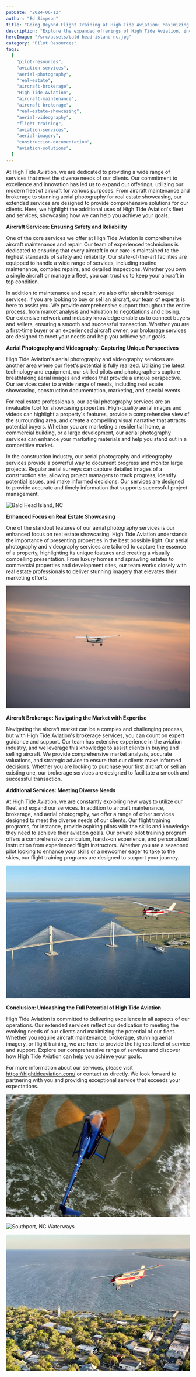 ```yaml
---
pubDate: "2024-06-12"
author: "Ed Simpson"
title: "Going Beyond Flight Training at High Tide Aviation: Maximizing the Potential of Our Fleet"
description: "Explore the expanded offerings of High Tide Aviation, including enhanced aircraft services, aerial photography for real estate showcasing, and comprehensive flight training programs. Learn how our fleet's potential is fully realized to meet diverse client needs."
heroImage: "/src/assets/bald-head-island-nc.jpg"
category: "Pilot Resources"
tags:
  [
    "pilot-resources",
    "aviation-services",
    "aerial-photography",
    "real-estate",
    "aircraft-brokerage",
    "High-Tide-Aviation",
    "aircraft-maintenance",
    "aircraft-brokerage",
    "real-estate-showcasing",
    "aerial-videography",
    "flight-training",
    "aviation-services",
    "aerial-imagery",
    "construction-documentation",
    "aviation-solutions",
  ]
---
```


At High Tide Aviation, we are dedicated to providing a wide range of services that meet the diverse needs of our clients. Our commitment to excellence and innovation has led us to expand our offerings, utilizing our modern fleet of aircraft for various purposes. From aircraft maintenance and brokerage to stunning aerial photography for real estate showcasing, our extended services are designed to provide comprehensive solutions for our clients. Here, we highlight the additional uses of High Tide Aviation's fleet and services, showcasing how we can help you achieve your goals.

**Aircraft Services: Ensuring Safety and Reliability**

One of the core services we offer at High Tide Aviation is comprehensive aircraft maintenance and repair. Our team of experienced technicians is dedicated to ensuring that every aircraft in our care is maintained to the highest standards of safety and reliability. Our state-of-the-art facilities are equipped to handle a wide range of services, including routine maintenance, complex repairs, and detailed inspections. Whether you own a single aircraft or manage a fleet, you can trust us to keep your aircraft in top condition.

In addition to maintenance and repair, we also offer aircraft brokerage services. If you are looking to buy or sell an aircraft, our team of experts is here to assist you. We provide comprehensive support throughout the entire process, from market analysis and valuation to negotiations and closing. Our extensive network and industry knowledge enable us to connect buyers and sellers, ensuring a smooth and successful transaction. Whether you are a first-time buyer or an experienced aircraft owner, our brokerage services are designed to meet your needs and help you achieve your goals.

**Aerial Photography and Videography: Capturing Unique Perspectives**

High Tide Aviation's aerial photography and videography services are another area where our fleet's potential is fully realized. Utilizing the latest technology and equipment, our skilled pilots and photographers capture breathtaking aerial images and videos that provide a unique perspective. Our services cater to a wide range of needs, including real estate showcasing, construction documentation, marketing, and special events.

For real estate professionals, our aerial photography services are an invaluable tool for showcasing properties. High-quality aerial images and videos can highlight a property's features, provide a comprehensive view of the surrounding area, and create a compelling visual narrative that attracts potential buyers. Whether you are marketing a residential home, a commercial building, or a large development, our aerial photography services can enhance your marketing materials and help you stand out in a competitive market.

In the construction industry, our aerial photography and videography services provide a powerful way to document progress and monitor large projects. Regular aerial surveys can capture detailed images of a construction site, allowing project managers to track progress, identify potential issues, and make informed decisions. Our services are designed to provide accurate and timely information that supports successful project management.

![Bald Head Island, NC](../../assets/bald-head-island-nc.jpg)

**Enhanced Focus on Real Estate Showcasing**

One of the standout features of our aerial photography services is our enhanced focus on real estate showcasing. High Tide Aviation understands the importance of presenting properties in the best possible light. Our aerial photography and videography services are tailored to capture the essence of a property, highlighting its unique features and creating a visually compelling presentation. From luxury homes and sprawling estates to commercial properties and development sites, our team works closely with real estate professionals to deliver stunning imagery that elevates their marketing efforts.

![Cessna 172 Flying Over St. Simons Island](../../assets/cessna-172-flying-over-st-simons-island.jpg)

**Aircraft Brokerage: Navigating the Market with Expertise**

Navigating the aircraft market can be a complex and challenging process, but with High Tide Aviation's brokerage services, you can count on expert guidance and support. Our team has extensive experience in the aviation industry, and we leverage this knowledge to assist clients in buying and selling aircraft. We provide comprehensive market analysis, accurate valuations, and strategic advice to ensure that our clients make informed decisions. Whether you are looking to purchase your first aircraft or sell an existing one, our brokerage services are designed to facilitate a smooth and successful transaction.

**Additional Services: Meeting Diverse Needs**

At High Tide Aviation, we are constantly exploring new ways to utilize our fleet and expand our services. In addition to aircraft maintenance, brokerage, and aerial photography, we offer a range of other services designed to meet the diverse needs of our clients. Our flight training programs, for instance, provide aspiring pilots with the skills and knowledge they need to achieve their aviation goals. Our private pilot training program offers a comprehensive curriculum, hands-on experience, and personalized instruction from experienced flight instructors. Whether you are a seasoned pilot looking to enhance your skills or a newcomer eager to take to the skies, our flight training programs are designed to support your journey.

![Flying Over St. Simons Island, GA](../../assets/flying-over-st-simons-island-ga.jpeg)

**Conclusion: Unleashing the Full Potential of High Tide Aviation**

High Tide Aviation is committed to delivering excellence in all aspects of our operations. Our extended services reflect our dedication to meeting the evolving needs of our clients and maximizing the potential of our fleet. Whether you require aircraft maintenance, brokerage, stunning aerial imagery, or flight training, we are here to provide the highest level of service and support. Explore our comprehensive range of services and discover how High Tide Aviation can help you achieve your goals.

For more information about our services, please visit https://hightideaviation.com/ or contact us directly. We look forward to partnering with you and providing exceptional service that exceeds your expectations.

![Robinson 44 Helicopter Flying Over the Carolina Coastline](../../assets/robinson-44-helicopter-flying-over-the-carolina-coastline.jpg)

![Southport, NC Waterways](../../assets/southport-nc-waterways.jpg)

![St. Simons Island Flyover High Tide Aviation](../../assets/st-simons-island-flyover-high-tide-aviation.jpeg)
